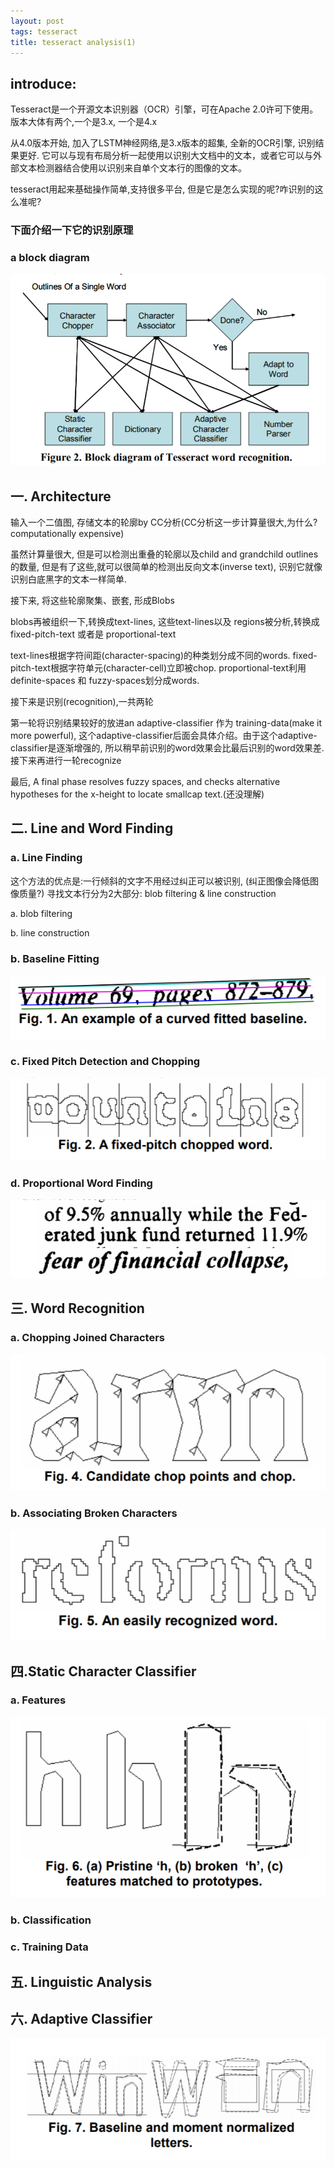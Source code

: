 ```yaml
---
layout: post
tags: tesseract
title: tesseract analysis(1)
---
```


## introduce:
Tesseract是一个开源文本识别器（OCR）引擎，可在Apache 2.0许可下使用。
版本大体有两个,一个是3.x, 一个是4.x

从4.0版本开始, 加入了LSTM神经网络,是3.x版本的超集, 全新的OCR引擎, 识别结果更好. 它可以与现有布局分析一起使用以识别大文档中的文本，或者它可以与外部文本检测器结合使用以识别来自单个文本行的图像的文本。

tesseract用起来基础操作简单,支持很多平台,
但是它是怎么实现的呢?咋识别的这么准呢?

### 下面介绍一下它的识别原理

### a block diagram
![a block diagram][review2]

## 一. Architecture
输入一个二值图, 存储文本的轮廓by CC分析(CC分析这一步计算量很大,为什么? computationally expensive)

虽然计算量很大, 但是可以检测出重叠的轮廓以及child and grandchild outlines的数量, 但是有了这些,就可以很简单的检测出反向文本(inverse text), 识别它就像识别白底黑字的文本一样简单.

接下来, 将这些轮廓聚集、嵌套, 形成Blobs

blobs再被组织一下,转换成text-lines, 这些text-lines以及 regions被分析,转换成fixed-pitch-text 或者是 proportional-text

text-lines根据字符间距(character-spacing)的种类划分成不同的words. fixed-pitch-text根据字符单元(character-cell)立即被chop. proportional-text利用definite-spaces 和 fuzzy-spaces划分成words.

接下来是识别(recognition),一共两轮

第一轮将识别结果较好的放进an adaptive-classifier 作为 training-data(make it more powerful), 这个adaptive-classifier后面会具体介绍。由于这个adaptive-classifier是逐渐增强的, 所以稍早前识别的word效果会比最后识别的word效果差. 接下来再进行一轮recognize

最后, A final phase resolves fuzzy spaces, and checks alternative hypotheses for the x-height to locate smallcap text.(还没理解)

## 二. Line and Word Finding
### a. Line Finding
这个方法的优点是:一行倾斜的文字不用经过纠正可以被识别,
(纠正图像会降低图像质量?)
寻找文本行分为2大部分: blob filtering & line construction

a. blob filtering

b. line construction

### b. Baseline Fitting
![fig1][fig1]

### c. Fixed Pitch Detection and Chopping
![fig2][fig2]

### d. Proportional Word Finding
![fig3][fig3]

## 三. Word Recognition
### a. Chopping Joined Characters
![fig4][fig4]

### b. Associating Broken Characters
![fig5][fig5]

## 四.Static Character Classifier
### a. Features
![fig6][fig6]

### b. Classification

### c. Training Data

## 五. Linguistic Analysis


## 六. Adaptive Classifier
![fig7][fig7]


[review2]: /assets/images/tesseractAnalysis/review2.png
[fig1]: /assets/images/tesseractAnalysis/fig1.png
[fig2]: /assets/images/tesseractAnalysis/fig2.png
[fig3]: /assets/images/tesseractAnalysis/fig3.png
[fig4]: /assets/images/tesseractAnalysis/fig4.png
[fig5]: /assets/images/tesseractAnalysis/fig5.png
[fig6]: /assets/images/tesseractAnalysis/fig6.png
[fig7]: /assets/images/tesseractAnalysis/fig7.png





